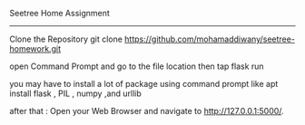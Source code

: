 Seetree Home Assignment
__________________________________
Clone the Repository
git clone https://github.com/mohamaddiwany/seetree-homework.git

open Command Prompt and go to the file location then tap flask run

you may have to install a lot of package using command prompt like apt install flask , PIL , numpy ,and urllib

after that : Open your Web Browser and navigate to http://127.0.0.1:5000/.



